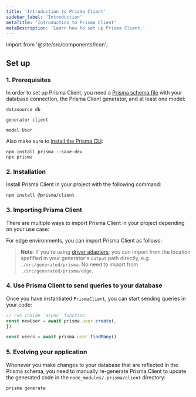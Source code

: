 ```yaml
---
title: 'Introduction to Prisma Client'
sidebar_label: 'Introduction'
metaTitle: 'Introduction to Prisma Client'
metaDescription: 'Learn how to set up Prisma Client.'
---
```


import from '@site/src/components/Icon';

## Set up

### 1. Prerequisites

In order to set up Prisma Client, you need a [Prisma schema file](/orm/prisma-schema) with your database connection, the Prisma Client generator, and at least one model:

```prisma file=schema.prisma
datasource db

generator client

model User
```

Also make sure to [install the Prisma CLI](/orm/tools/prisma-cli#installation):

```
npm install prisma --save-dev
npx prisma
```

### 2. Installation

Install Prisma Client in your project with the following command:

```
npm install @prisma/client
```

### 3. Importing Prisma Client

There are multiple ways to import Prisma Client in your project depending on your use case:

For edge environments, you can import Prisma Client as follows:

> **Note**: If you're using [driver adapters](/orm/overview/databases/database-drivers#driver-adapters), you can import from the location spefified in your generator's `output` path directly, e.g. `./src/generated/prisma`. No need to import from `./src/generated/prisma/edge`.

### 4. Use Prisma Client to send queries to your database

Once you have instantiated `PrismaClient`, you can start sending queries in your code:

```ts
// run inside `async` function
const newUser = await prisma.user.create(,
})

const users = await prisma.user.findMany()
```

### 5. Evolving your application

Whenever you make changes to your database that are reflected in the Prisma schema, you need to manually re-generate Prisma Client to update the generated code in the `node_modules/.prisma/client` directory:

```
prisma generate
```
